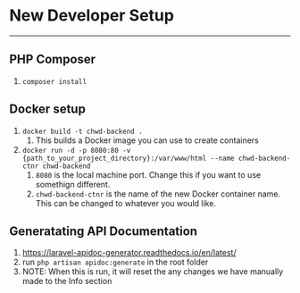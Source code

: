 # New Developer Setup
---

## PHP Composer

1. `composer install`

## Docker setup

1. `docker build -t chwd-backend .`
   1. This builds a Docker image you can use to create containers
2. `docker run -d -p 8080:80 -v {path_to_your_project_directory}:/var/www/html --name chwd-backend-ctnr chwd-backend`
   1. `8080` is the local machine port. Change this if you want to use somethign different.
   2. `chwd-backend-ctnr` is the name of the new Docker container name. This can be changed to whatever you would like.

## Generatating API Documentation

1. https://laravel-apidoc-generator.readthedocs.io/en/latest/
2. run `php artisan apidoc:generate` in the root folder
3. NOTE: When this is run, it will reset the any changes we have manually made to the Info section